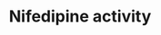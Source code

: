 ---
annotations:
- id: PW:0001247
  parent: drug pathway
  type: Pathway Ontology
  value: nifedipine drug pathway
- id: DOID:114
  parent: cardiovascular system disease
  type: Disease Ontology
  value: heart disease
- id: DOID:10763
  parent: cardiovascular system disease
  type: Disease Ontology
  value: hypertension
authors:
- Robatwiki
- MaintBot
- AlexanderPico
- Khanspers
- Ddigles
- Mkutmon
- Egonw
- Eweitz
citedin:
- link: 10.1016/j.tiv.2016.03.009
  title: MicroRNAs as potential biomarkers for doxorubicin-induced cardiotoxicity
communities: []
description: 'Nifedipine (brand names Adalat, Nifediac, Cordipin, Nifedical, and Procardia)
  is a dihydropyridine calcium channel blocker. Its main uses are as an antianginal
  (especially in Prinzmetal''s angina) and antihypertensive, although a large number
  of other indications have recently been found for this agent, such as Raynaud''s
  phenomenon, premature labor, and painful spasms of the esophagus in cancer and tetanus
  patients. It is also commonly used for the small subset of pulmonary hypertension
  patients whose symptoms respond to calcium channel blockers.  Source: [Wikipedia](https://en.wikipedia.org/wiki/Nifedipine).'
last-edited: 2025-08-09
ndex: null
organisms:
- Homo sapiens
redirect_from:
- /index.php/Pathway:WP259
- /instance/WP259
- /instance/WP259_r140219
revision: r140219
schema-jsonld:
- '@context': https://schema.org/
  '@id': https://wikipathways.github.io/pathways/WP259.html
  '@type': Dataset
  creator:
    '@type': Organization
    name: WikiPathways
  description: 'Nifedipine (brand names Adalat, Nifediac, Cordipin, Nifedical, and
    Procardia) is a dihydropyridine calcium channel blocker. Its main uses are as
    an antianginal (especially in Prinzmetal''s angina) and antihypertensive, although
    a large number of other indications have recently been found for this agent, such
    as Raynaud''s phenomenon, premature labor, and painful spasms of the esophagus
    in cancer and tetanus patients. It is also commonly used for the small subset
    of pulmonary hypertension patients whose symptoms respond to calcium channel blockers.  Source:
    [Wikipedia](https://en.wikipedia.org/wiki/Nifedipine).'
  keywords:
  - BDKRB2
  - CYP3A4
  - Cholesterol
  - KDR/FLK1
  - MAP2K1
  - MAPK1
  - 'NO'
  - Nifedipine
  - PCNA
  - PKC
  - PTK2B
  - SOD
  - VEGF
  license: CC0
  name: Nifedipine activity
seo: CreativeWork
title: Nifedipine activity
wpid: WP259
---